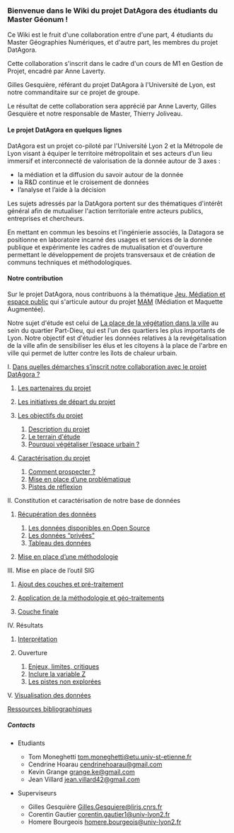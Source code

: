 

### Bienvenue dans le Wiki du projet DatAgora des étudiants du Master Géonum !

Ce Wiki est le fruit d'une collaboration entre d'une part, 4 étudiants du Master Géographies Numériques, et d'autre part, les membres du projet DatAgora.

Cette collaboration s'inscrit dans le cadre d'un cours de M1 en Gestion de Projet, encadré par Anne Laverty. 

Gilles Gesquière, référant du projet DatAgora à l'Université de Lyon, est notre commanditaire sur ce projet de groupe.

Le résultat de cette collaboration sera apprécié par Anne Laverty, Gilles Gesquière et notre responsable de Master, Thierry Joliveau.






#### Le projet DatAgora en quelques lignes





DatAgora est un projet co-piloté par l'Université Lyon 2 et la Métropole de Lyon visant à équiper le territoire métropolitain et ses acteurs d’un lieu immersif et interconnecté de valorisation de la donnée autour de 3 axes :

- la médiation et la diffusion du savoir autour de la donnée
- la R&D continue et le croisement de données
- l’analyse et l’aide à la décision

Les sujets adressés par la DatAgora portent sur des thématiques d'intérêt général afin de mutualiser l'action territoriale entre acteurs publics, entreprises et chercheurs.

En mettant en commun les besoins et l'ingénierie associés, la Datagora se positionne en laboratoire incarné des usages et services de la donnée publique et expérimente les cadres de mutualisation et d'ouverture permettant le développement de projets transversaux et de création de communs techniques et méthodologiques.





#### Notre contribution 




Sur le projet DatAgora, nous contribuons à la thématique [Jeu, Médiation et espace public](/game-mediation-and-public-space.html) qui s'articule autour du projet  [MAM](https://imu.universite-lyon.fr/animation-scientifique/animation-scientifique/projet-mam-maquette-augmentee-pour-la-mediation/) (Médiation et Maquette Augmentée). 


Notre sujet d'étude est celui de [La place de la végétation dans la ville](/Vegetalization-Project.html) au sein du quartier Part-Dieu, qui est l'un des quartiers les plus importants de Lyon. Notre objectif est d'étudier les données relatives à la revégétalisation de la ville afin de sensibiliser les élus et les citoyens à la place de l'arbre en ville qui permet de lutter contre les îlots de chaleur urbain.





 I. [Dans quelles démarches s’inscrit notre collaboration avec le projet DatAgora ?](Demarche_projet)

   1. [Les partenaires du projet](Partenaires_projet)

   2. [Les initiatives de départ du projet](Initiatives_projet)
       
   3. [Les objectifs du projet](Objectifs_projet)
   
       1. [Description du projet](Description_projet)
       2. [Le terrain d'étude](Territoire_etude)
       3. [Pourquoi végétaliser l’espace urbain ?](Végétaliser_urbain)
        
   4. [Caractérisation du projet](Caractérisation_projet)
   
       1. [Comment prospecter ?](Prospection)
       1. [Mise en place d’une problématique](Problématique)
       1. [Pistes de réflexion](Réflexions)
       
       
       
II. Constitution et caractérisation de notre base de données

   1. [Récupération des données](Recuperation_donnees)
   
       1. [Les données disponibles en Open Source](Donnees_opensource)
       1. [Les données “privées”](donnees_privees)
       1. [Tableau des données](tableau_donnees)
       
   2. [Mise en place d’une méthodologie](Methodologie)
   
   
III. Mise en place de l’outil SIG

   1. [Ajout des couches et pré-traitement](Pre_traitement_donnee)
   
   1. [Application de la méthodologie et géo-traitements](Geotraitements)
   
   1. [Couche finale](Couche_finale)
   
   
IV. Résultats

   1. [Interprétation](Interpretation_resultats)
   
   1. Ouverture

       1. [Enjeux, limites, critiques](Enjeux_limites_critiques)
       1. [Inclure la variable Z](Variable_Z)
       1. [Les pistes non explorées](Pistes_non_explorées)
   
   
V. [Visualisation des données](Visualisation_donnee)


[Ressources bibliographiques](Bibliographie)




##### Contacts

 * Etudiants
   * Tom Moneghetti tom.moneghetti@etu.univ-st-etienne.fr
   * Cendrine Hoarau cendrinehoarau@gmail.com
   * Kevin Grange grange.ke@gmail.com
   * Jean Villard jean.villard42@gmail.com

 * Superviseurs
   * Gilles Gesquière Gilles.Gesquiere@liris.cnrs.fr
   * Corentin Gautier corentin.gautier1@univ-lyon2.fr
   * Homere Bourgeois homere.bourgeois@univ-lyon2.fr
